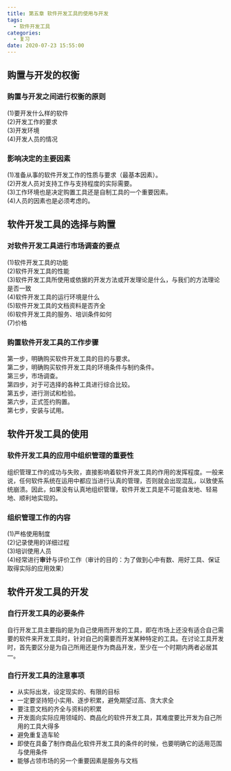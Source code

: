 ```yaml
---
title: 第五章 软件开发工具的使用与开发
tags:
  - 软件开发工具
categories:
  - 复习
date: 2020-07-23 15:55:00
---
```

## 购置与开发的权衡
### 购置与开发之间进行权衡的原则
(1)要开发什么样的软件  
(2)开发工作的要求  
(3)开发环境  
(4)开发人员的情况
### 影响决定的主要因素
(1)准备从事的软件开发工作的性质与要求（最基本因素）。  
(2)开发人员对支持工作与支持程度的实际需要。  
(3)工作环境也是决定购置工具还是自制工具的一个重要因素。  
(4)人员的因素也是必须考虑的。
## 软件开发工具的选择与购置
### 对软件开发工具进行市场调查的要点
(1)软件开发工具的功能   
(2)软件开发工具的性能  
(3)软件开发工具所使用或依据的开发方法或开发理论是什么，与我们的方法理论是否一致  
(4)软件开发工具的运行环境是什么  
(5)软件开发工具的文档资料是否齐全  
(6)软件开发工具的服务、培训条件如何  
(7)价格
### 购置软件开发工具的工作步骤
第一步，明确购买软件开发工具的目的与要求。  
第二步，明确购买软件开发工具的环境条件与制约条件。  
第三步，市场调查。  
第四步，对于可选择的各种工具进行综合比较。  
第五步，进行测试和检验。  
第六步，正式签约购置。  
第七步，安装与试用。

## 软件开发工具的使用
### 软件开发工具的应用中组织管理的重要性
组织管理工作的成功与失败，直接影响着软件开发工具的作用的发挥程度。一般来说，任何软件系统在运用中都应当进行认真的管理，否则就会出现混乱，以致使系统崩溃。因此，如果没有认真地组织管理，软件开发工具是不可能自发地、轻易地、顺利地实现的。
### 组织管理工作的内容
(1)严格使用制度  
(2)记录使用的详细过程  
(3)培训使用人员  
(4)经常进行**审计**与评价工作（审计的目的：为了做到心中有数、用好工具、保证取得实际的应用效果）

## 软件开发工具的开发
### 自行开发工具的必要条件
自行开发工具主要指的是为自己使用而开发的工具，即在市场上还没有适合自己需要的软件来开发工具时，针对自己的需要而开发某种特定的工具。在讨论工具开发时，首先要区分是为自己所用还是作为商品开发，至少在一个时期内两者必居其一。
### 自行开发工具的注意事项
- 从实际出发，设定现实的、有限的目标
- 一定要坚持短小实用、逐步积累，避免期望过高、贪大求全
- 要注意文档的齐全与资料的积累
- 开发面向实际应用领域的、商品化的软件开发工具，其难度要比开发为自己所用的工具大得多
- 避免重复造车轮
- 即使在具备了制作商品化软件开发工具的条件的时候，也要明确它的适用范围与使用条件
- 能够占领市场的另一个重要因素是服务与文档